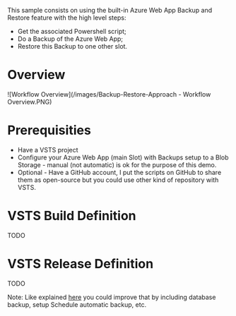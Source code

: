 This sample consists on using the built-in Azure Web App Backup and Restore feature with the high level steps:
  - Get the associated Powershell script;
  - Do a Backup of the Azure Web App;
  - Restore this Backup to one other slot.

# Overview

![Workflow Overview](/images/Backup-Restore-Approach - Workflow Overview.PNG)

# Prerequisities
- Have a VSTS project
- Configure your Azure Web App (main Slot) with Backups setup to a Blob Storage - manual (not automatic) is ok for the purpose of this demo.
- Optional - Have a GitHub account, I put the scripts on GitHub to share them as open-source but you could use other kind of repository with VSTS.

# VSTS Build Definition

TODO

# VSTS Release Definition

TODO

Note: Like explained [here](https://azure.microsoft.com/en-us/documentation/articles/app-service-powershell-backup/) you could improve that by including database backup, setup Schedule automatic backup, etc. 